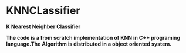 # KNNCLassifier
<b>K Nearest Neighber Classifier <b>

The code is a from scratch implementation of KNN in C++ programing language.The Algorithm is distributed in a object oriented system.


